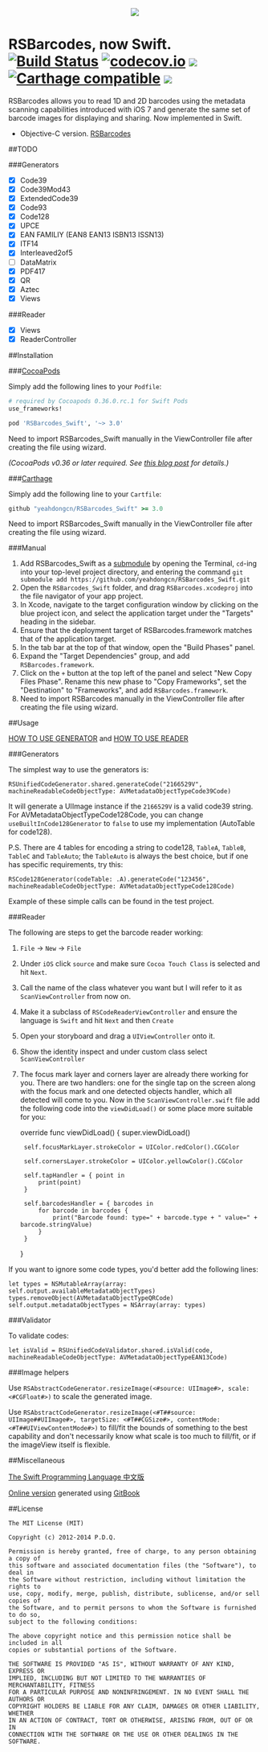 <p align="center">
  <img src="https://raw.githubusercontent.com/yeahdongcn/RSBarcodes_Swift/master/home-hero-swift-hero.png">
</p>

RSBarcodes, now Swift.
[![Build Status](https://travis-ci.org/yeahdongcn/RSBarcodes_Swift.svg?branch=master)](https://travis-ci.org/yeahdongcn/RSBarcodes_Swift) [![codecov.io](https://codecov.io/gh/yeahdongcn/RSBarcodes_Swift/branch/master/graphs/badge.svg)](https://codecov.io/gh/yeahdongcn/RSBarcodes_Swift/branch/master) ![](https://img.shields.io/badge/Swift-3.0-blue.svg?style=flat) [![Carthage compatible](https://img.shields.io/badge/Carthage-compatible-4BC51D.svg?style=flat)](https://github.com/Carthage/Carthage) ![](https://img.shields.io/badge/license-MIT-blue.svg?style=flat)
==========
RSBarcodes allows you to read 1D and 2D barcodes using the metadata scanning capabilities introduced with iOS 7 and generate the same set of barcode images for displaying and sharing. Now implemented in Swift.

* Objective-C version. [RSBarcodes](https://github.com/yeahdongcn/RSBarcodes)

##TODO

###Generators
- [x] Code39
- [x] Code39Mod43
- [x] ExtendedCode39
- [x] Code93
- [x] Code128
- [x] UPCE
- [x] EAN FAMILIY (EAN8 EAN13 ISBN13 ISSN13)
- [x] ITF14
- [x] Interleaved2of5
- [ ] DataMatrix
- [x] PDF417
- [x] QR
- [x] Aztec
- [x] Views

###Reader
- [x] Views
- [x] ReaderController

##Installation

###[CocoaPods](http://cocoapods.org)

Simply add the following lines to your `Podfile`:
```ruby
# required by Cocoapods 0.36.0.rc.1 for Swift Pods
use_frameworks!

pod 'RSBarcodes_Swift', '~> 3.0'
```

Need to import RSBarcodes_Swift manually in the ViewController file after creating the file using wizard.

*(CocoaPods v0.36 or later required. See [this blog post](http://blog.cocoapods.org/Pod-Authors-Guide-to-CocoaPods-Frameworks/) for details.)*

###[Carthage](http://github.com/Carthage/Carthage)

Simply add the following line to your `Cartfile`:

```ruby
github "yeahdongcn/RSBarcodes_Swift" >= 3.0
```

Need to import RSBarcodes_Swift manually in the ViewController file after creating the file using wizard.

###Manual

1. Add RSBarcodes_Swift as a [submodule](http://git-scm.com/docs/git-submodule) by opening the Terminal, `cd`-ing into your top-level project directory, and entering the command `git submodule add https://github.com/yeahdongcn/RSBarcodes_Swift.git`
2. Open the `RSBarcodes_Swift` folder, and drag `RSBarcodes.xcodeproj` into the file navigator of your app project.
3. In Xcode, navigate to the target configuration window by clicking on the blue project icon, and select the application target under the "Targets" heading in the sidebar.
4. Ensure that the deployment target of RSBarcodes.framework matches that of the application target.
5. In the tab bar at the top of that window, open the "Build Phases" panel.
6. Expand the "Target Dependencies" group, and add `RSBarcodes.framework`.
7. Click on the `+` button at the top left of the panel and select "New Copy Files Phase". Rename this new phase to "Copy Frameworks", set the "Destination" to "Frameworks", and add `RSBarcodes.framework`.
8. Need to import RSBarcodes manually in the ViewController file after creating the file using wizard.

##Usage

[HOW TO USE GENERATOR](#generator-1) and
[HOW TO USE READER](#reader-1)

###Generators

The simplest way to use the generators is:

    RSUnifiedCodeGenerator.shared.generateCode("2166529V", machineReadableCodeObjectType: AVMetadataObjectTypeCode39Code)

It will generate a UIImage instance if the `2166529V` is a valid code39 string. For AVMetadataObjectTypeCode128Code, you can change `useBuiltInCode128Generator` to `false` to use my implementation (AutoTable for code128).

P.S. There are 4 tables for encoding a string to code128, `TableA`, `TableB`, `TableC` and `TableAuto`; the `TableAuto` is always the best choice, but if one has specific requirements, try this:

    RSCode128Generator(codeTable: .A).generateCode("123456", machineReadableCodeObjectType: AVMetadataObjectTypeCode128Code)

Example of these simple calls can be found in the test project.

###Reader

The following are steps to get the barcode reader working:

1. `File` -> `New` -> `File`
2. Under `iOS` click `source` and make sure `Cocoa Touch Class` is selected and hit `Next`.
3. Call the name of the class whatever you want but I will refer to it as `ScanViewController` from now on.
4. Make it a subclass of `RSCodeReaderViewController` and ensure the language is `Swift` and hit `Next` and then `Create`
5. Open your storyboard and drag a `UIViewController` onto it.
6. Show the identity inspect and under custom class select `ScanViewController`
7. The focus mark layer and corners layer are already there working for you. There are two handlers: one for the single tap on the screen along with the focus mark and one detected objects handler, which all detected will come to you. Now in the `ScanViewController.swift` file add the following code into the `viewDidLoad()` or some place more suitable for you:

    override func viewDidLoad() {
        super.viewDidLoad()

        self.focusMarkLayer.strokeColor = UIColor.redColor().CGColor

        self.cornersLayer.strokeColor = UIColor.yellowColor().CGColor

        self.tapHandler = { point in
            print(point)
        }

        self.barcodesHandler = { barcodes in
            for barcode in barcodes {
                print("Barcode found: type=" + barcode.type + " value=" + barcode.stringValue)
            }
        }
    }

If you want to ignore some code types, you'd better add the following lines:

    let types = NSMutableArray(array: self.output.availableMetadataObjectTypes)
    types.removeObject(AVMetadataObjectTypeQRCode)
    self.output.metadataObjectTypes = NSArray(array: types)

###Validator

To validate codes:

    let isValid = RSUnifiedCodeValidator.shared.isValid(code, machineReadableCodeObjectType: AVMetadataObjectTypeEAN13Code)

###Image helpers

Use `RSAbstractCodeGenerator.resizeImage(<#source: UIImage#>, scale: <#CGFloat#>)` to scale the generated image.

Use `RSAbstractCodeGenerator.resizeImage(<#T##source: UIImage##UIImage#>, targetSize: <#T##CGSize#>, contentMode: <#T##UIViewContentMode#>)` to fill/fit the bounds of something to the best capability and don't necessarily know what scale is too much to fill/fit, or if the imageView itself is flexible.

##Miscellaneous

[The Swift Programming Language 中文版](https://github.com/numbbbbb/the-swift-programming-language-in-chinese/)

[Online version](http://numbbbbb.github.io/the-swift-programming-language-in-chinese/) generated using [GitBook](https://www.gitbook.io/)

##License

    The MIT License (MIT)

    Copyright (c) 2012-2014 P.D.Q.

    Permission is hereby granted, free of charge, to any person obtaining a copy of
    this software and associated documentation files (the "Software"), to deal in
    the Software without restriction, including without limitation the rights to
    use, copy, modify, merge, publish, distribute, sublicense, and/or sell copies of
    the Software, and to permit persons to whom the Software is furnished to do so,
    subject to the following conditions:

    The above copyright notice and this permission notice shall be included in all
    copies or substantial portions of the Software.

    THE SOFTWARE IS PROVIDED "AS IS", WITHOUT WARRANTY OF ANY KIND, EXPRESS OR
    IMPLIED, INCLUDING BUT NOT LIMITED TO THE WARRANTIES OF MERCHANTABILITY, FITNESS
    FOR A PARTICULAR PURPOSE AND NONINFRINGEMENT. IN NO EVENT SHALL THE AUTHORS OR
    COPYRIGHT HOLDERS BE LIABLE FOR ANY CLAIM, DAMAGES OR OTHER LIABILITY, WHETHER
    IN AN ACTION OF CONTRACT, TORT OR OTHERWISE, ARISING FROM, OUT OF OR IN
    CONNECTION WITH THE SOFTWARE OR THE USE OR OTHER DEALINGS IN THE SOFTWARE.
